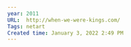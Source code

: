 ```yaml
---
year: 2011
URL:  http://when-we-were-kings.com/ 
Tags: netart
Created time: January 3, 2022 2:49 PM
---
```

